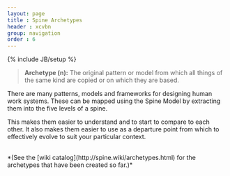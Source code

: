 ```yaml
---
layout: page
title : Spine Archetypes
header : xcvbn
group: navigation
order : 6
---
```

{% include JB/setup %}

> **Archetype (n):** The original pattern or model from which all things of the same kind are copied or on which they are based.

There are many patterns, models and frameworks for designing human work systems. These can be mapped using the Spine Model by extracting them into the five levels of a spine.

This makes them easier to understand and to start to compare to each other. It also makes them easier to use as a departure point from which to effectively evolve to suit your particular context.

<br>
*(See the [wiki catalog](http://spine.wiki/archetypes.html) for the archetypes that have been created so far.)*
